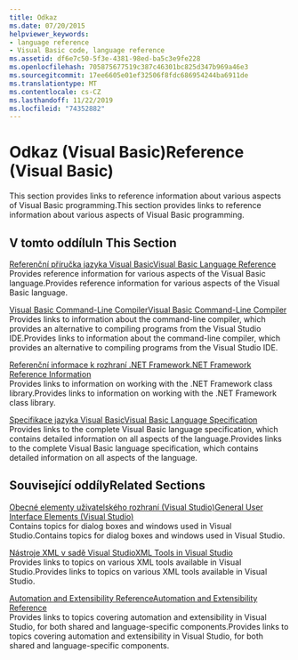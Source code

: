```yaml
---
title: Odkaz
ms.date: 07/20/2015
helpviewer_keywords:
- language reference
- Visual Basic code, language reference
ms.assetid: df6e7c50-5f3e-4381-98ed-ba5c3e9fe228
ms.openlocfilehash: 705875677519c387c46301bc825d347b969a46e3
ms.sourcegitcommit: 17ee6605e01ef32506f8fdc686954244ba6911de
ms.translationtype: MT
ms.contentlocale: cs-CZ
ms.lasthandoff: 11/22/2019
ms.locfileid: "74352882"
---
```

# <a name="reference-visual-basic"></a><span data-ttu-id="337ab-102">Odkaz (Visual Basic)</span><span class="sxs-lookup"><span data-stu-id="337ab-102">Reference (Visual Basic)</span></span>
<span data-ttu-id="337ab-103">This section provides links to reference information about various aspects of Visual Basic programming.</span><span class="sxs-lookup"><span data-stu-id="337ab-103">This section provides links to reference information about various aspects of Visual Basic programming.</span></span>  
  
## <a name="in-this-section"></a><span data-ttu-id="337ab-104">V tomto oddílu</span><span class="sxs-lookup"><span data-stu-id="337ab-104">In This Section</span></span>  
 [<span data-ttu-id="337ab-105">Referenční příručka jazyka Visual Basic</span><span class="sxs-lookup"><span data-stu-id="337ab-105">Visual Basic Language Reference</span></span>](../../visual-basic/language-reference/index.md)  
 <span data-ttu-id="337ab-106">Provides reference information for various aspects of the Visual Basic language.</span><span class="sxs-lookup"><span data-stu-id="337ab-106">Provides reference information for various aspects of the Visual Basic language.</span></span>  
  
 [<span data-ttu-id="337ab-107">Visual Basic Command-Line Compiler</span><span class="sxs-lookup"><span data-stu-id="337ab-107">Visual Basic Command-Line Compiler</span></span>](../../visual-basic/reference/command-line-compiler/index.md)  
 <span data-ttu-id="337ab-108">Provides links to information about the command-line compiler, which provides an alternative to compiling programs from the Visual Studio IDE.</span><span class="sxs-lookup"><span data-stu-id="337ab-108">Provides links to information about the command-line compiler, which provides an alternative to compiling programs from the Visual Studio IDE.</span></span>  
  
 [<span data-ttu-id="337ab-109">Referenční informace k rozhraní .NET Framework</span><span class="sxs-lookup"><span data-stu-id="337ab-109">.NET Framework Reference Information</span></span>](../../visual-basic/reference/net-framework-reference-information.md)  
 <span data-ttu-id="337ab-110">Provides links to information on working with the .NET Framework class library.</span><span class="sxs-lookup"><span data-stu-id="337ab-110">Provides links to information on working with the .NET Framework class library.</span></span>  
  
 [<span data-ttu-id="337ab-111">Specifikace jazyka Visual Basic</span><span class="sxs-lookup"><span data-stu-id="337ab-111">Visual Basic Language Specification</span></span>](../../visual-basic/reference/language-specification/index.md)  
 <span data-ttu-id="337ab-112">Provides links to the complete Visual Basic language specification, which contains detailed information on all aspects of the language.</span><span class="sxs-lookup"><span data-stu-id="337ab-112">Provides links to the complete Visual Basic language specification, which contains detailed information on all aspects of the language.</span></span>  
  
## <a name="related-sections"></a><span data-ttu-id="337ab-113">Související oddíly</span><span class="sxs-lookup"><span data-stu-id="337ab-113">Related Sections</span></span>  
 [<span data-ttu-id="337ab-114">Obecné elementy uživatelského rozhraní (Visual Studio)</span><span class="sxs-lookup"><span data-stu-id="337ab-114">General User Interface Elements (Visual Studio)</span></span>](/visualstudio/ide/reference/general-user-interface-elements-visual-studio)  
 <span data-ttu-id="337ab-115">Contains topics for dialog boxes and windows used in Visual Studio.</span><span class="sxs-lookup"><span data-stu-id="337ab-115">Contains topics for dialog boxes and windows used in Visual Studio.</span></span>  
  
 [<span data-ttu-id="337ab-116">Nástroje XML v sadě Visual Studio</span><span class="sxs-lookup"><span data-stu-id="337ab-116">XML Tools in Visual Studio</span></span>](/visualstudio/xml-tools/xml-tools-in-visual-studio)  
 <span data-ttu-id="337ab-117">Provides links to topics on various XML tools available in Visual Studio.</span><span class="sxs-lookup"><span data-stu-id="337ab-117">Provides links to topics on various XML tools available in Visual Studio.</span></span>  
  
 [<span data-ttu-id="337ab-118">Automation and Extensibility Reference</span><span class="sxs-lookup"><span data-stu-id="337ab-118">Automation and Extensibility Reference</span></span>](/visualstudio/extensibility/extensibility-in-visual-studio?view=vs-2015)  
 <span data-ttu-id="337ab-119">Provides links to topics covering automation and extensibility in Visual Studio, for both shared and language-specific components.</span><span class="sxs-lookup"><span data-stu-id="337ab-119">Provides links to topics covering automation and extensibility in Visual Studio, for both shared and language-specific components.</span></span>
